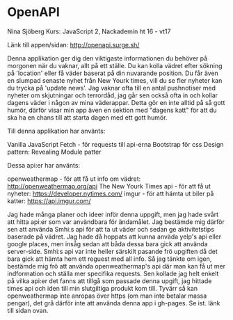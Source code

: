 # OpenAPI

Nina Sjöberg
Kurs: JavaScript 2, Nackademin ht 16 - vt17

Länk till appen/sidan: http://openapi.surge.sh/

Denna applikation ger dig den viktigaste informationen du behöver på morgonen när du vaknar, allt på ett ställe. Du kan kolla vädret efter sökning på 'location' eller få väder baserat på din nuvarande position. Du får även en slumpad senaste nyhet från New Yourk times, vill du se fler nyheter kan du trycka på 'update news'. Jag vaknar ofta till en antal pushnotiser med nyheter om skjutningar och terrordåd, jag går sen också ofta in och kollar dagens väder i någon av mina väderappar. Detta gör en inte alltid på så gott humör, därför visar min app även en sektion med "dagens katt" för att du ska ha en chans till att starta dagen med ett gott humör. 

Till denna applikation har använts:

Vanilla JavaScript
Fetch - för requests till api-erna
Bootstrap för css
Design pattern: Revealing Module patter

Dessa api:er har använts:

openweathermap - för att få ut info om vädret: http://openweathermap.org/api
The New Yourk Times api -  för att få ut nyheter: https://developer.nytimes.com/
imgur - för att hämta ut biler på katter: https://api.imgur.com/


Jag hade många planer och ideer inför denna uppgift, men jag hade svårt att hitta api:er som var användbara för ändamålet. Jag bestämde mig därför sen att använda Smhi:s api för att ta ut väder och sedan ge aktivitetstips baserade på vädret. Jag hade då hoppats att kunna anväda yelp's api eller google places, men insåg sedan att båda dessa bara gick att använda server-side. Smhi:s api var inte heller särskilt pasande frö upgiften då det bara gick att hämta hem ett reguest med all info. Så jag tänkte om igen, bestämde mig frö att använda openweathermap's api där man kan få ut mer indformation och ställa mer specifika requests. Sen kollade jag helt enkelt på vilka api:er det fanns att tillgå som passade denna upgift, jag hittade times api och iden till min slutgiltiga produkt kom till. Tyvärr så kan openweathermap inte anropas över https (om man inte betalar massa pengar), det grå därför inte att använda denna app i gh-pages. Se ist. länk till sidan ovan. 

